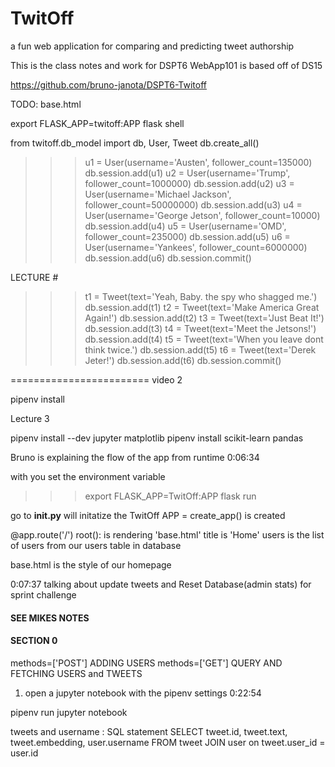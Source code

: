 # TwitOff
a fun web application for comparing and predicting tweet authorship


This is the class notes and work for DSPT6 
WebApp101 is based off of DS15

https://github.com/bruno-janota/DSPT6-Twitoff

TODO: base.html

export FLASK_APP=twitoff:APP
flask shell

from twitoff.db_model import db, User, Tweet
db.create_all()
>>> u1 = User(username='Austen', follower_count=135000)
>>> db.session.add(u1)
>>> u2 = User(username='Trump', follower_count=1000000)
>>> db.session.add(u2)
>>> u3 = User(username='Michael Jackson', follower_count=50000000)
>>> db.session.add(u3)
>>> u4 = User(username='George Jetson', follower_count=10000)
>>> db.session.add(u4)
>>> u5 = User(username='OMD', follower_count=235000)
>>> db.session.add(u5)
>>> u6 = User(username='Yankees', follower_count=6000000)
>>> db.session.add(u6)
>>> db.session.commit()




LECTURE # 


>>> t1 = Tweet(text='Yeah, Baby. the spy who shagged me.')
>>> db.session.add(t1)
>>> t2 = Tweet(text='Make America Great Again!')
>>> db.session.add(t2)
>>> t3 = Tweet(text='Just Beat It!')
>>> db.session.add(t3)
>>> t4 = Tweet(text='Meet the Jetsons!')
>>> db.session.add(t4)
>>> t5 = Tweet(text='When you leave dont think twice.')
>>> db.session.add(t5)
>>> t6 = Tweet(text='Derek Jeter!')
>>> db.session.add(t6)
>>> db.session.commit()



========================
video 2

pipenv install






Lecture 3

pipenv install --dev jupyter matplotlib
pipenv install scikit-learn pandas


Bruno is explaining the flow of the app from runtime 0:06:34

with you set the environment variable 
>>> export FLASK_APP=TwitOff:APP
>>> flask run

go to __init.py__ will initatize the TwitOff
APP = create_app() is created

@app.route('/')
root():  is rendering 'base.html'
title is 'Home'
users is the list of users from our users table in database

base.html is the style of our homepage

0:07:37 talking about update tweets and Reset Database(admin stats)
for sprint challenge
#### SEE MIKES NOTES
#### SECTION 0

methods=['POST'] ADDING USERS
methods=['GET']  QUERY AND FETCHING USERS and TWEETS

1. open a jupyter notebook with the pipenv settings 0:22:54

pipenv run jupyter notebook

tweets and username : SQL statement
SELECT
    tweet.id,
    tweet.text,
    tweet.embedding,
    user.username
FROM tweet
JOIN user on tweet.user_id = user.id








